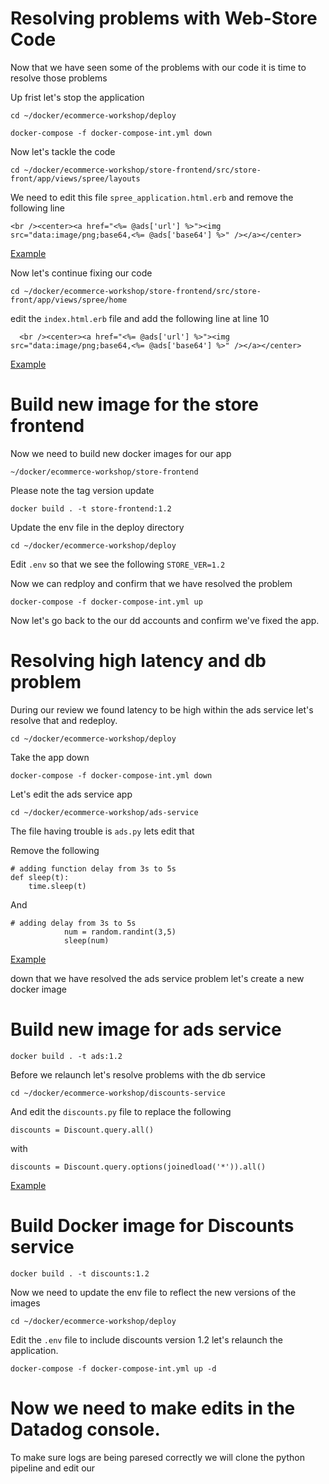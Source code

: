 # Resolving problems with Web-Store Code 

Now that we have seen some of the problems with our code it is time to resolve those problems 

Up frist let's stop the application 

`cd ~/docker/ecommerce-workshop/deploy`

`docker-compose -f docker-compose-int.yml down` 

Now let's tackle the code 

`cd ~/docker/ecommerce-workshop/store-frontend/src/store-front/app/views/spree/layouts`

We need to edit this file `spree_application.html.erb` and remove the following line 

```<br /><center><a href="<%= @ads['url'] %>"><img src="data:image/png;base64,<%= @ads['base64'] %>" /></a></center>```

[Example](https://github.com/ScottMabeDDHQ/tps-bootcamp/blob/main/docker/store-frontend/src/store-front/app/views/spree/layouts/spree_application.html.erb)

Now let's continue fixing our code 

`cd ~/docker/ecommerce-workshop/store-frontend/src/store-front/app/views/spree/home`

edit the `index.html.erb` file and add the following line at line 10 

```
  <br /><center><a href="<%= @ads['url'] %>"><img src="data:image/png;base64,<%= @ads['base64'] %>" /></a></center>
```
[Example](https://github.com/ScottMabeDDHQ/tps-bootcamp/blob/364d5b5f71dc9a72e4301aa0e73cecae1ba9f05c/docker/store-frontend/src/store-front/app/views/spree/home/index.html.erb.fixed#L11) 

# Build new image for the store frontend
Now we need to build new docker images for our app 

`~/docker/ecommerce-workshop/store-frontend`

Please note the tag version update 

`docker build . -t store-frontend:1.2`

Update the env file in the deploy directory 

`cd ~/docker/ecommerce-workshop/deploy` 

Edit `.env` so that we see the following `STORE_VER=1.2`

Now we can redploy and confirm that we have resolved the problem

`docker-compose -f docker-compose-int.yml up`

Now let's go back to the our dd accounts and confirm we've fixed the app.

# Resolving high latency and db problem 

During our review we found latency to be high within the ads service let's resolve that and redeploy.

`cd ~/docker/ecommerce-workshop/deploy` 

Take the app down 

`docker-compose -f docker-compose-int.yml down`

Let's edit the ads service app 

`cd ~/docker/ecommerce-workshop/ads-service`

The file having trouble is `ads.py` lets edit that 

Remove the following 

```
# adding function delay from 3s to 5s
def sleep(t):
    time.sleep(t)
```

And 

```
# adding delay from 3s to 5s
            num = random.randint(3,5)
            sleep(num)
```

[Example](https://github.com/ScottMabeDDHQ/tps-bootcamp/blob/main/docker/ads-service/ads.py)

down that we have resolved the ads service problem let's create a new docker image

# Build new image for ads service 

`docker build . -t ads:1.2` 

Before we relaunch let's resolve problems with the db service

`cd ~/docker/ecommerce-workshop/discounts-service`

And edit the `discounts.py` file to replace the following 

```
discounts = Discount.query.all()
```

with 

```
discounts = Discount.query.options(joinedload('*')).all()
```

[Example](https://github.com/ScottMabeDDHQ/tps-bootcamp/blob/dd820030ed838118be266ed04315a12dde950c0a/docker/discounts-service/discounts.py#L46)

# Build Docker image for Discounts service 

`docker build . -t discounts:1.2`

Now we need to update the env file to reflect the new versions of the images 

`cd ~/docker/ecommerce-workshop/deploy`

Edit the `.env` file to include discounts version 1.2 let's relaunch the application.

`docker-compose -f docker-compose-int.yml up -d`

# Now we need to make edits in the Datadog console.

To make sure logs are being paresed correctly we will clone the python pipeline and edit our
